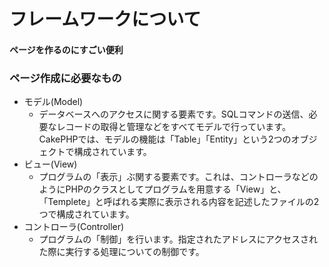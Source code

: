 # フレームワークについて
#### ページを作るのにすごい便利
### ページ作成に必要なもの
- モデル(Model)
  - データベースへのアクセスに関する要素です。SQLコマンドの送信、必要なレコードの取得と管理などをすべてモデルで行っています。CakePHPでは、モデルの機能は「Table」「Entity」という2つのオブジェクトで構成されています。
- ビュー(View)
  - プログラムの「表示」ぶ関する要素です。これは、コントローラなどのようにPHPのクラスとしてプログラムを用意する「View」と、「Templete」と呼ばれる実際に表示される内容を記述したファイルの2つで構成されています。
- コントローラ(Controller)
  - プログラムの「制御」を行います。指定されたアドレスにアクセスされた際に実行する処理についての制御です。
